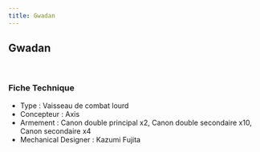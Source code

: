 ```yaml
---
title: Gwadan
---
```


Gwadan
------


 





### Fiche Technique


- Type : Vaisseau de combat lourd  
- Concepteur : Axis  
- Armement : Canon double principal x2, Canon double secondaire x10, Canon secondaire x4  
- Mechanical Designer : Kazumi Fujita

